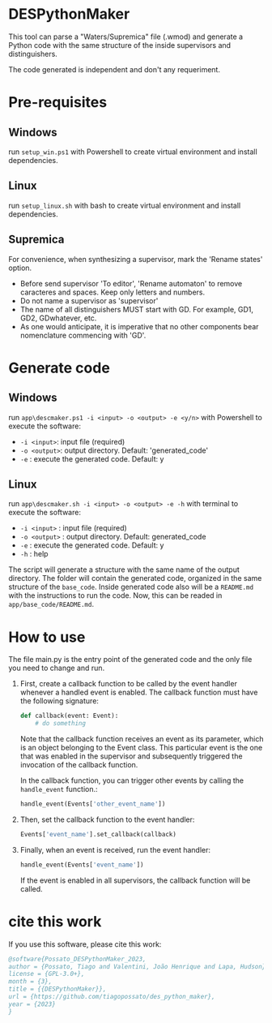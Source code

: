 # DESPythonMaker

This tool can parse a "Waters/Supremica" file (.wmod) and generate a Python code with the same structure of the inside supervisors and distinguishers.

The code generated is independent and don't any requeriment.

# Pre-requisites

## Windows
run ```setup_win.ps1``` with Powershell to create virtual environment and install dependencies.

## Linux
run ```setup_linux.sh``` with bash to create virtual environment and install dependencies.

## Supremica
 For convenience, when synthesizing a supervisor, mark the 'Rename states' option.
- Before send supervisor 'To editor', 'Rename automaton' to remove caracteres and spaces. Keep only letters and numbers.
- Do not name a supervisor as 'supervisor'
- The name of all distinguishers MUST start with GD. For example, GD1, GD2, GDwhatever, etc.
- As one would anticipate, it is imperative that no other components bear nomenclature commencing with 'GD'.

# Generate code

## Windows

run `app\descmaker.ps1 -i <input> -o <output> -e <y/n>` with Powershell to execute the software:
-  `-i <input>`: input file (required)
-  `-o <output>`: output directory. Default: 'generated_code'
-  `-e` : execute the generated code. Default: y
 
## Linux

run `app\descmaker.sh -i <input> -o <output> -e -h` with terminal to execute the software:
- `-i <input>` : input file (required)
- `-o <output>` : output directory. Default: generated_code
- `-e` : execute the generated code. Default: y
- `-h` : help

The script will generate a structure with the same name of the output directory. The folder will contain the generated code, organized in the same structure of the `base_code`. Inside generated code also will be a `README.md` with the instructions to run the code. Now, this can be readed in `app/base_code/README.md`.

# How to use

The file main.py is the entry point of the generated code and the only file you need to change and run.

1. First, create a callback function to be called by the event handler whenever a handled event is enabled. The callback function must have the following signature:

    ```python
    def callback(event: Event):
        # do something
    ```
    Note that the callback function receives an event as its parameter, which is an object belonging to the Event class. This particular event is the one that was enabled in the supervisor and subsequently triggered the invocation of the callback function.

    In the callback function, you can trigger other events by calling the `handle_event` function.:

    ```python
    handle_event(Events['other_event_name'])
    ```

2. Then, set the callback function to the event handler:

    ```python
    Events['event_name'].set_callback(callback)
    ```

3. Finally, when an event is received, run the event handler:

    ```python
    handle_event(Events['event_name'])
    ```

    If the event is enabled in all supervisors, the callback function will be called.


# cite this work
If you use this software, please cite this work:
```bibtex
@software{Possato_DESPythonMaker_2023,
author = {Possato, Tiago and Valentini, João Henrique and Lapa, Hudson},
license = {GPL-3.0+},
month = {3},
title = {{DESPythonMaker}},
url = {https://github.com/tiagopossato/des_python_maker},
year = {2023}
}
```